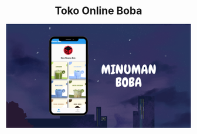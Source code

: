 <center>
  <h1>Toko Online Boba</h1>
</center>
<p align="center">
  <img src="assets/portfolio/portfolio.png">
</p>
